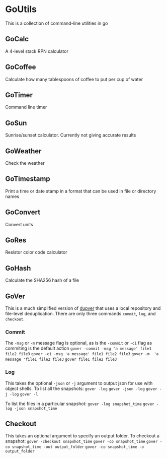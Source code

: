 # GoUtils
This is a collection of command-line utilities in go

## GoCalc
A 4-level stack RPN calculator

## GoCoffee
Calculate how many tablespoons of coffee to put per cup of water

## GoTimer 
Command line timer

## GoSun
Sunrise/sunset calculator. Currently not giving accurate results

## GoWeather
Check the weather

## GoTimestamp
Print a time or date stamp in a format that can be used in file or directory names

## GoConvert
Convert units

## GoRes
Resistor color code calculator

## GoHash
Calculate the SHA256 hash of a file

## GoVer
This is a much simplified version of [dupver](https://github.com/akbarnes/dupver/) that uses a local repository and file-level deduplication. There are only three commands `commit`, `log`, and `checkout`. 

### Commit
The `-msg` or `-m` message flag is optional, as is the `-commit` or `-ci` flag as commiting is the default action
`gover -commit -msg 'a message' file1 file2 file3`
`gover -ci -msg 'a message' file1 file2 file3`
`gover -m  'a message 'file1 file2 file3`
`gover file1 file2 file3`

### Log
This takes the optional `-json` or `-j` argument to output json for use with object shells. To list all the snapshots:
`gover -log`
`gover -json -log`
`gover -j -log`
`gover -l`

To list the files in a particular snapshot:
`gover -log snapshot_time`
`gover -log -json snapshot_time`

## Checkout
This takes an optional argument to specify an output folder. To checkout a snapshot:
`gover -checkout snapshot_time`
`gover -co snapshot_time`
`gover -co snapshot_time -out output_folder`
`gover -co snapshot_time -o output_folder`

